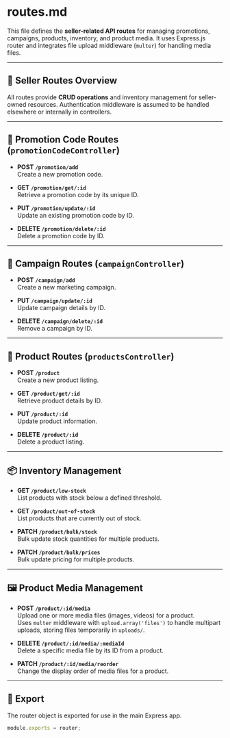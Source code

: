 # routes.md

This file defines the **seller-related API routes** for managing promotions, campaigns, products, inventory, and product media. It uses Express.js router and integrates file upload middleware (`multer`) for handling media files.

---

## 👥 Seller Routes Overview

All routes provide **CRUD operations** and inventory management for seller-owned resources. Authentication middleware is assumed to be handled elsewhere or internally in controllers.

---

## 🔖 Promotion Code Routes (`promotionCodeController`)
- **POST `/promotion/add`**  
  Create a new promotion code.

- **GET `/promotion/get/:id`**  
  Retrieve a promotion code by its unique ID.

- **PUT `/promotion/update/:id`**  
  Update an existing promotion code by ID.

- **DELETE `/promotion/delete/:id`**  
  Delete a promotion code by ID.

---

## 📢 Campaign Routes (`campaignController`)
- **POST `/campaign/add`**  
  Create a new marketing campaign.

- **PUT `/campaign/update/:id`**  
  Update campaign details by ID.

- **DELETE `/campaign/delete/:id`**  
  Remove a campaign by ID.

---

## 🛒 Product Routes (`productsController`)
- **POST `/product`**  
  Create a new product listing.

- **GET `/product/get/:id`**  
  Retrieve product details by ID.

- **PUT `/product/:id`**  
  Update product information.

- **DELETE `/product/:id`**  
  Delete a product listing.

---

## 📦 Inventory Management
- **GET `/product/low-stock`**  
  List products with stock below a defined threshold.

- **GET `/product/out-of-stock`**  
  List products that are currently out of stock.

- **PATCH `/product/bulk/stock`**  
  Bulk update stock quantities for multiple products.

- **PATCH `/product/bulk/prices`**  
  Bulk update pricing for multiple products.

---

## 🖼️ Product Media Management
- **POST `/product/:id/media`**  
  Upload one or more media files (images, videos) for a product.  
  Uses `multer` middleware with `upload.array('files')` to handle multipart uploads, storing files temporarily in `uploads/`.

- **DELETE `/product/:id/media/:mediaId`**  
  Delete a specific media file by its ID from a product.

- **PATCH `/product/:id/media/reorder`**  
  Change the display order of media files for a product.

---

## 🚪 Export
The router object is exported for use in the main Express app.

```js
module.exports = router;
